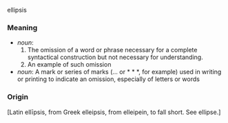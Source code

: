 ellipsis
### Meaning
+ _noun_: 
   1. The omission of a word or phrase necessary for a complete syntactical construction but not necessary for understanding.
   2. An example of such omission
+ _noun_:  A mark or series of marks (... or * * *, for example) used in writing or printing to indicate an omission, especially of letters or words

### Origin

[Latin ellīpsis, from Greek elleipsis, from elleipein, to fall short. See ellipse.]
